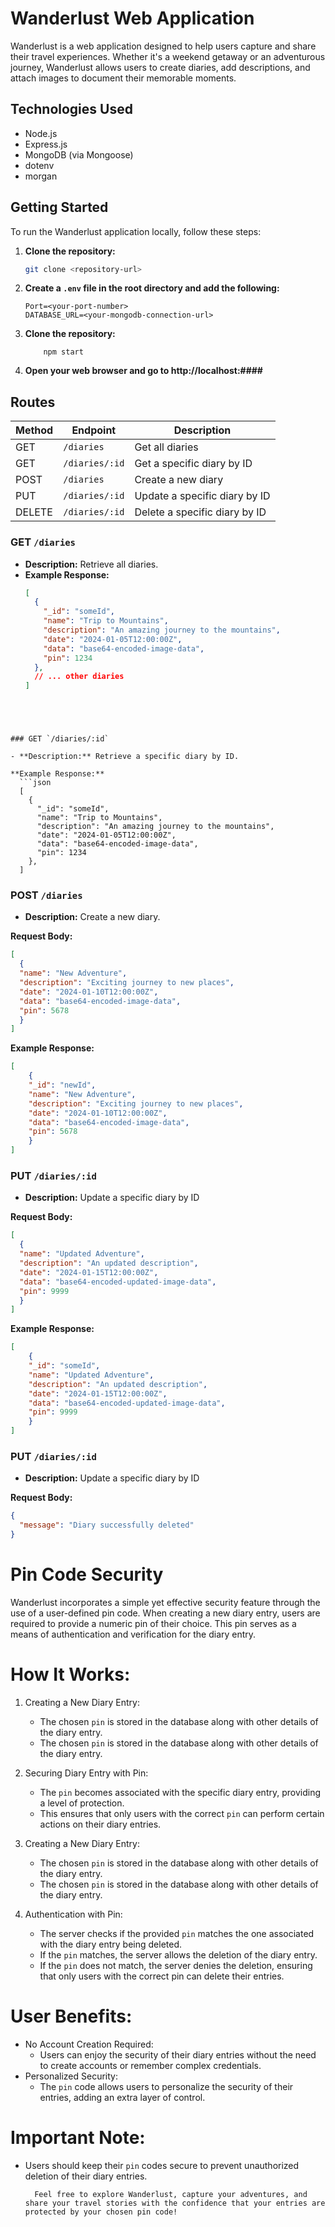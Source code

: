 # Wanderlust Web Application

Wanderlust is a web application designed to help users capture and share their travel experiences. Whether it's a weekend getaway or an adventurous journey, Wanderlust allows users to create diaries, add descriptions, and attach images to document their memorable moments.

## Technologies Used

- Node.js
- Express.js
- MongoDB (via Mongoose)
- dotenv
- morgan

## Getting Started

To run the Wanderlust application locally, follow these steps:

1. **Clone the repository:**

   ```bash
   git clone <repository-url>
   ```
2.
    **Create a `.env` file in the root directory and add the following:**
    ```
    Port=<your-port-number>
    DATABASE_URL=<your-mongodb-connection-url>
    ```
3.
    **Clone the repository:**
    ```
        npm start
    ```
5.
    **Open your web browser and go to http://localhost:####**

 ## Routes

| Method | Endpoint | Description                                        |
| ------ | ------------------ |------------------------------------------|
| GET    | `/diaries`         | Get all diaries                          |
| GET    | `/diaries/:id`     | Get a specific diary by ID               |
| POST   | `/diaries`         | Create a new diary                       |
| PUT    | `/diaries/:id`     | Update a specific diary by ID            |
| DELETE | `/diaries/:id`     | Delete a specific diary by ID            |



### GET `/diaries`

- **Description:** Retrieve all diaries.
- **Example Response:**
  ```json
  [
    {
      "_id": "someId",
      "name": "Trip to Mountains",
      "description": "An amazing journey to the mountains",
      "date": "2024-01-05T12:00:00Z",
      "data": "base64-encoded-image-data",
      "pin": 1234
    },
    // ... other diaries
  ]
```




### GET `/diaries/:id`

- **Description:** Retrieve a specific diary by ID.

**Example Response:**
  ```json
  [
    {
      "_id": "someId",
      "name": "Trip to Mountains",
      "description": "An amazing journey to the mountains",
      "date": "2024-01-05T12:00:00Z",
      "data": "base64-encoded-image-data",
      "pin": 1234
    },
  ]
```

### POST `/diaries`

- **Description:** Create a new diary.

 **Request Body:**
  ```json
  [
    {
    "name": "New Adventure",
    "description": "Exciting journey to new places",
    "date": "2024-01-10T12:00:00Z",
    "data": "base64-encoded-image-data",
    "pin": 5678
    }
  ]
```
**Example Response:**
```json
[
    {
    "_id": "newId",
    "name": "New Adventure",
    "description": "Exciting journey to new places",
    "date": "2024-01-10T12:00:00Z",
    "data": "base64-encoded-image-data",
    "pin": 5678
    }
]
```


### PUT  `/diaries/:id`

- **Description:** Update a specific diary by ID

 **Request Body:**
  ```json
  [
    {
    "name": "Updated Adventure",
    "description": "An updated description",
    "date": "2024-01-15T12:00:00Z",
    "data": "base64-encoded-updated-image-data",
    "pin": 9999
    }
  ]
```
**Example Response:**

```json
[
    {
    "_id": "someId",
    "name": "Updated Adventure",
    "description": "An updated description",
    "date": "2024-01-15T12:00:00Z",
    "data": "base64-encoded-updated-image-data",
    "pin": 9999
    }
]
```

### PUT  `/diaries/:id`

- **Description:** Update a specific diary by ID

 **Request Body:**
  ```json
  {
    "message": "Diary successfully deleted"
  }
  ```

# Pin Code Security
 Wanderlust incorporates a simple yet effective security feature through the use of a user-defined pin code. When creating a new diary entry, users are required to provide a numeric pin of their choice. This pin serves as a means of authentication and verification for the diary entry.

# How It Works:

 1. Creating a New Diary Entry:
    * The chosen `pin` is stored in the database along with other details of the diary entry.
    * The chosen `pin` is stored in the database along with other details of the diary entry.

2. Securing Diary Entry with Pin:
    * The `pin` becomes associated with the specific diary entry, providing a level of protection.
    * This ensures that only users with the correct `pin` can perform certain actions on their diary entries.

3. Creating a New Diary Entry:
    * The chosen `pin` is stored in the database along with other details of the diary entry.
    * The chosen `pin` is stored in the database along with other details of the diary entry.

4. Authentication with Pin:
    * The server checks if the provided `pin` matches the one associated with the diary entry being deleted.
    * If the `pin` matches, the server allows the deletion of the diary entry.
    * If the `pin` does not match, the server denies the deletion, ensuring that only users with the correct pin can delete their entries.

# User Benefits:

* No Account Creation Required:
    * Users can enjoy the security of their diary entries without the need to create accounts or remember complex credentials.
* Personalized Security:
    * The `pin` code allows users to personalize the security of their entries, adding an extra layer of control.

# Important Note:

* Users should keep their `pin` codes secure to prevent unauthorized deletion of their diary entries.

        Feel free to explore Wanderlust, capture your adventures, and share your travel stories with the confidence that your entries are protected by your chosen pin code!
